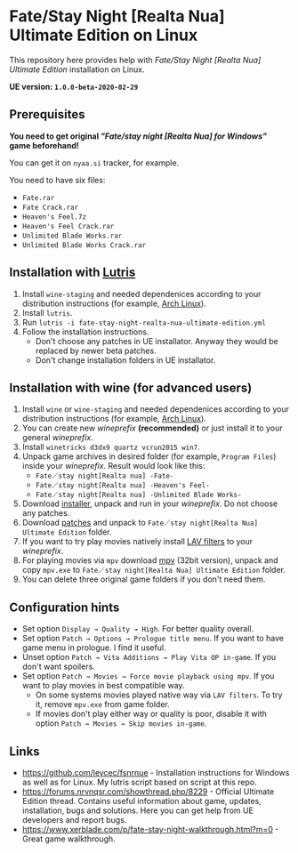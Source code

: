 # Fate/Stay Night [Realta Nua] Ultimate Edition on Linux
This repository here provides help with _Fate/Stay Night [Realta Nua] Ultimate Edition_ installation on Linux.

**UE version: `1.0.0-beta-2020-02-29`**

## Prerequisites
**You need to get original _"Fate/stay night [Realta Nua] for Windows"_ game beforehand!**

You can get it on `nyaa.si` tracker, for example.

You need to have six files:
- `Fate.rar`
- `Fate Crack.rar`
- `Heaven's Feel.7z`
- `Heaven's Feel Crack.rar`
- `Unlimited Blade Works.rar`
- `Unlimited Blade Works Crack.rar`

## Installation with [Lutris](https://lutris.net/)
1. Install `wine-staging` and needed dependenices according to your distribution instructions (for example, [Arch Linux](https://wiki.archlinux.org/index.php/Wine)).
2. Install `lutris`.
3. Run `lutris -i fate-stay-night-realta-nua-ultimate-edition.yml`
4. Follow the installation instructions.
   - Don't choose any patches in UE installator. Anyway they would be replaced by newer beta patches.
   - Don't change installation folders in UE installator.

## Installation with wine (for advanced users)
1. Install `wine` or `wine-staging` and needed dependenices according to your distribution instructions (for example, [Arch Linux](https://wiki.archlinux.org/index.php/Wine)).
2. You can create new _wineprefix_ **(recommended)** or just install it to your general _wineprefix_.
3. Install `winetricks d3dx9 quartz vcrun2015 win7`.
4. Unpack game archives in desired folder (for example, `Program Files`) inside your _wineprefix_. Result would look like this:
   - `Fate／stay night[Realta nua] -Fate-`
   - `Fate／stay night[Realta nua] -Heaven's Feel-`
   - `Fate／stay night[Realta nua] -Unlimited Blade Works-`
5. Download [installer](https://fate-patches.fra1.digitaloceanspaces.com/installer.zip), unpack and run in your _wineprefix_. Do not choose any patches.
6. Download [patches](https://fate-patches.fra1.digitaloceanspaces.com/Fate%20stay%20night%20Ultimate%20Edition%20v1.0.0-beta-2020-02-29.zip) and unpack to `Fate／stay night[Realta Nua] Ultimate Edition` folder.
7. If you want to try play movies natively install [LAV filters](https://github.com/Nevcairiel/LAVFilters/releases) to your _wineprefix_.
8. For playing movies via `mpv` download [mpv](https://sourceforge.net/projects/mpv-player-windows/files/stable/) (32bit version), unpack and copy `mpv.exe` to `Fate／stay night[Realta Nua] Ultimate Edition` folder.
9. You can delete three original game folders if you don't need them.

## Configuration hints
- Set option `Display → Quality → High`. For better quality overall.
- Set option `Patch → Options → Prologue title menu`. If you want to have game menu in prologue. I find it useful.
- Unset option `Patch → Vita Additions → Play Vita OP in-game`. If you don't want spoilers.
- Set option `Patch → Movies → Force movie playback using mpv`. If you want to play movies in best compatible way.
  - On some systems movies played native way via `LAV filters`. To try it, remove `mpv.exe` from game folder.
  - If movies don't play either way or quality is poor, disable it with option `Patch → Movies → Skip movies in-game`.

## Links
- https://github.com/leycec/fsnrnue - Installation instructions for Windows as well as for Linux. My lutris script based on script at this repo.
- https://forums.nrvnqsr.com/showthread.php/8229 - Official Ultimate Edition thread. Contains useful information about game, updates, installation, bugs and solutions. Here you can get help from UE developers and report bugs.
- https://www.xerblade.com/p/fate-stay-night-walkthrough.html?m=0 - Great game walkthrough.
